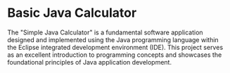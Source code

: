 # Basic Java Calculator
The "Simple Java Calculator" is a fundamental software application designed and implemented using the Java programming language within the Eclipse integrated development environment (IDE). This project serves as an excellent introduction to programming concepts and showcases the foundational principles of Java application development.
